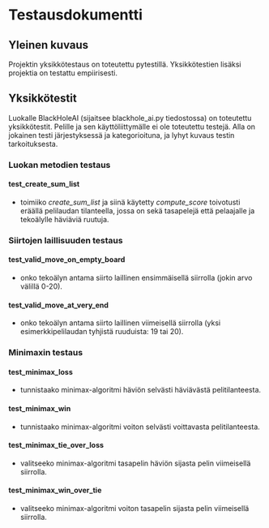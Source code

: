 # Testausdokumentti

## Yleinen kuvaus

Projektin yksikkötestaus on toteutettu pytestillä. Yksikkötestien lisäksi projektia on testattu empiirisesti.

## Yksikkötestit

Luokalle BlackHoleAI (sijaitsee blackhole_ai.py tiedostossa) on toteutettu yksikkötestit. Pelille ja sen käyttöliittymälle ei ole toteutettu testejä. Alla on jokainen testi järjestyksessä ja kategorioituna, ja lyhyt kuvaus testin tarkoituksesta.

### Luokan metodien testaus

#### test_create_sum_list

- toimiiko *create_sum_list* ja siinä käytetty *compute_score* toivotusti eräällä pelilaudan tilanteella, jossa on sekä tasapelejä että pelaajalle ja tekoälylle häviäviä ruutuja.

### Siirtojen laillisuuden testaus

#### test_valid_move_on_empty_board

- onko tekoälyn antama siirto laillinen ensimmäisellä siirrolla (jokin arvo välillä 0-20).

#### test_valid_move_at_very_end

- onko tekoälyn antama siirto laillinen viimeisellä siirrolla (yksi esimerkkipelilaudan tyhjistä ruuduista: 19 tai 20).

### Minimaxin testaus

#### test_minimax_loss

- tunnistaako minimax-algoritmi häviön selvästi häviävästä pelitilanteesta.

#### test_minimax_win

- tunnistaako minimax-algoritmi voiton selvästi voittavasta pelitilanteesta.

#### test_minimax_tie_over_loss

- valitseeko minimax-algoritmi tasapelin häviön sijasta pelin viimeisellä siirrolla.

#### test_minimax_win_over_tie

- valitseeko minimax-algoritmi voiton tasapelin sijasta pelin viimeisellä siirrolla.
